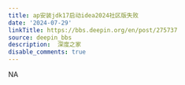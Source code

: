 ```yaml
---
title: ap安装jdk17启动idea2024社区版失败
date: '2024-07-29'
linkTitle: https://bbs.deepin.org/en/post/275737
source: deepin_bbs
description:  深度之家 
disable_comments: true
---
```

NA
